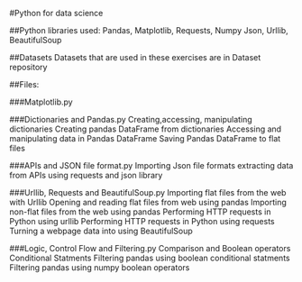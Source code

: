#Python for data science

##Python libraries used:
        Pandas, Matplotlib, Requests, Numpy
        Json, Urllib, BeautifulSoup

##Datasets
        Datasets that are used in these exercises are in Dataset repository

##Files:

###Matplotlib.py
        
        
###Dictionaries and Pandas.py
        Creating,accessing, manipulating dictionaries
        Creating pandas DataFrame from dictionaries
        Accessing and manipulating data in Pandas DataFrame
        Saving Pandas DataFrame to flat files

###APIs and JSON file format.py 
        Importing Json file formats
        extracting data from APIs using requests and json library

###Urllib, Requests and BeautifulSoup.py
        Importing flat files from the web with Urllib
        Opening and reading flat files from web using pandas
        Importing non-flat files from the web using pandas
        Performing HTTP requests in Python using urllib
        Performing HTTP requests in Python using requests
        Turning a webpage data into using BeautifulSoup
        
###Logic, Control Flow and Filtering.py
        Comparison and Boolean operators
        Conditional Statments
        Filtering pandas using boolean conditional statments
        Filtering pandas using numpy boolean operators
